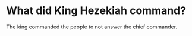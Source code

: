 # What did King Hezekiah command?

The king commanded the people to not answer the chief commander.
